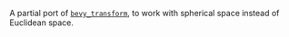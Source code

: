 
A partial port of [`bevy_transform`](https://docs.rs/bevy_transform/0.5.0/bevy_transform/),
to work with spherical space instead of Euclidean space.

